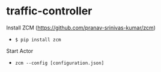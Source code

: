# traffic-controller

Install ZCM (https://github.com/pranav-srinivas-kumar/zcm)
* ``` $ pip install zcm ```

Start Actor
* ```zcm --config [configuration.json]```
